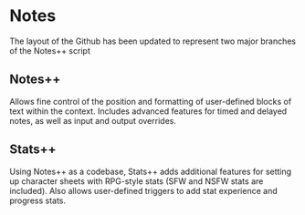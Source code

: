 # Notes
The layout of the Github has been updated to represent two major branches of the Notes++ script
## Notes++
Allows fine control of the position and formatting of user-defined blocks of text within the context. Includes advanced features for timed and delayed notes, as well as input and output overrides.
## Stats++
Using Notes++ as a codebase, Stats++ adds additional features for setting up character sheets with RPG-style stats (SFW and NSFW stats are included). Also allows user-defined triggers to add stat experience and progress stats.
